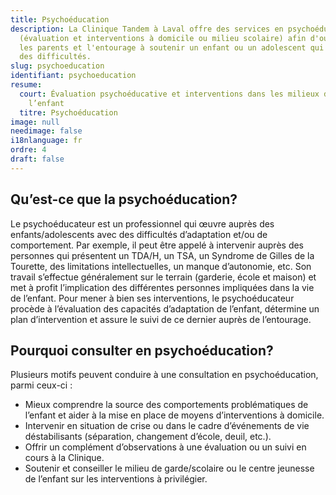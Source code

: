 ```yaml
---
title: Psychoéducation
description: La Clinique Tandem à Laval offre des services en psychoéducation
  (évaluation et interventions à domicile ou milieu scolaire) afin d'outiller
  les parents et l'entourage à soutenir un enfant ou un adolescent qui présente
  des difficultés.
slug: psychoeducation
identifiant: psychoeducation
resume:
  court: Évaluation psychoéducative et interventions dans les milieux de vie de
    l’enfant
  titre: Psychoéducation
image: null
needimage: false
i18nlanguage: fr
ordre: 4
draft: false
---
```

## Qu’est-ce que la psychoéducation?

Le psychoéducateur est un professionnel qui œuvre auprès des enfants/adolescents avec des difficultés d’adaptation et/ou de comportement. Par exemple, il peut être appelé à intervenir auprès des personnes qui présentent un TDA/H, un TSA, un Syndrome de Gilles de la Tourette, des limitations intellectuelles, un manque d’autonomie, etc. Son
travail s’effectue généralement sur le terrain (garderie, école et maison) et
met à profit l’implication des différentes personnes impliquées dans la vie de
l’enfant. Pour mener à bien ses interventions, le psychoéducateur procède à
l’évaluation des capacités d’adaptation de l’enfant, détermine un plan
d’intervention et assure le suivi de ce dernier auprès de l’entourage.

## Pourquoi consulter en psychoéducation?

Plusieurs motifs peuvent conduire à une consultation en psychoéducation, parmi ceux-ci :

* Mieux comprendre la source des comportements problématiques de l’enfant et aider à la mise en place de moyens d’interventions à domicile.
* Intervenir en situation de crise ou dans le cadre d’événements de vie déstabilisants (séparation, changement d’école, deuil, etc.).
* Offrir un complément d’observations à une évaluation ou un suivi en cours à la Clinique.
* Soutenir et conseiller le milieu de garde/scolaire ou  le centre jeunesse de l’enfant sur les interventions à privilégier.